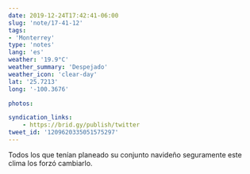 ```yaml
---
date: 2019-12-24T17:42:41-06:00
slug: 'note/17-41-12'
tags:
- 'Monterrey'
type: 'notes'
lang: 'es'
weather: '19.9°C'
weather_summary: 'Despejado'
weather_icon: 'clear-day'
lat: '25.7213'
long: '-100.3676'

photos:

syndication_links:
    - https://brid.gy/publish/twitter
tweet_id: '1209620335051575297'
---
```

Todos los que tenían planeado su conjunto navideño seguramente este clima los forzó cambiarlo.